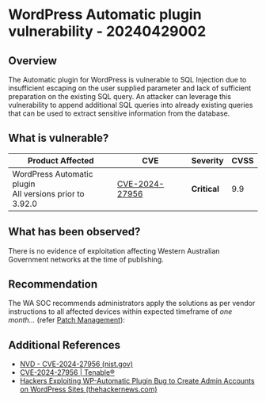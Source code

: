 # WordPress Automatic plugin vulnerability - 20240429002

## Overview

The Automatic plugin for WordPress is vulnerable to SQL Injection due to insufficient escaping on the user supplied parameter and lack of sufficient preparation on the existing SQL query. An attacker can leverage this vulnerability to append additional SQL queries into already existing queries that can be used to extract sensitive information from the database.

## What is vulnerable?

| Product Affected                                          | CVE                                                                                                                              | Severity | CVSS |
| --------------------------------------------------------- | -------------------------------------------------------------------------------------------------------------------------------- | -------- | ---- |
| WordPress Automatic plugin <br> All versions prior to 3.92.0 | [CVE-2024-27956](https://nvd.nist.gov/vuln/detail/CVE-2024-27956) | **Critical** | 9.9  |

## What has been observed?

There is no evidence of exploitation affecting Western Australian Government networks at the time of publishing.

## Recommendation

The WA SOC recommends administrators apply the solutions as per vendor instructions to all affected devices within expected timeframe of *one month...* (refer [Patch Management](../guidelines/patch-management.md)):

## Additional References
-   [NVD - CVE-2024-27956 (nist.gov)](https://nvd.nist.gov/vuln/detail/CVE-2024-27956 "https://nvd.nist.gov/vuln/detail/CVE-2024-27956")
-   [CVE-2024-27956 | Tenable®](https://www.tenable.com/cve/CVE-2024-27956 "https://www.tenable.com/cve/CVE-2024-27956")
-   [Hackers Exploiting WP-Automatic Plugin Bug to Create Admin Accounts on WordPress Sites (thehackernews.com)](https://thehackernews.com/2024/04/hackers-exploiting-wp-automatic-plugin.html "https://thehackernews.com/2024/04/hackers-exploiting-wp-automatic-plugin.html")
